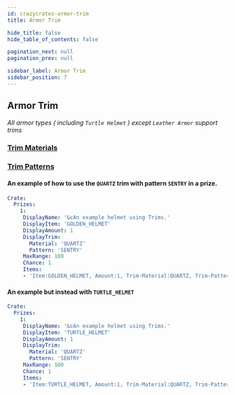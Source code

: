 ```yaml
---
id: crazycrates-armor-trim
title: Armor Trim

hide_title: false
hide_table_of_contents: false

pagination_next: null
pagination_prev: null

sidebar_label: Armor Trim
sidebar_position: 7
---
```


## Armor Trim
*All armor types ( including `Turtle Helmet` ) except `Leather Armor` support trims*

### [Trim Materials](https://jd.papermc.io/paper/1.20/org/bukkit/inventory/meta/trim/TrimMaterial.html)

### [Trim Patterns](https://jd.papermc.io/paper/1.20/org/bukkit/inventory/meta/trim/TrimPattern.html)

#### An example of how to use the `QUARTZ` trim with pattern `SENTRY` in a prize.
```yml
Crate:
  Prizes:
    1:
     DisplayName: '&cAn example helmet using Trims.'
     DisplayItem: 'GOLDEN_HELMET'
     DisplayAmount: 1
     DisplayTrim:
       Material: 'QUARTZ'
       Pattern: 'SENTRY'
     MaxRange: 100
     Chance: 1
     Items:
     - 'Item:GOLDEN_HELMET, Amount:1, Trim-Material:QUARTZ, Trim-Pattern: SENTRY, Name: &cAn example helmet using Trims.'
```

#### An example but instead with `TURTLE_HELMET`
```yml
Crate:
  Prizes:
    1:
     DisplayName: '&cAn example helmet using Trims.'
     DisplayItem: 'TURTLE_HELMET'
     DisplayAmount: 1
     DisplayTrim:
       Material: 'QUARTZ'
       Pattern: 'SENTRY'
     MaxRange: 100
     Chance: 1
     Items:
     - 'Item:TURTLE_HELMET, Amount:1, Trim-Material:QUARTZ, Trim-Pattern: SENTRY, Name: &cAn example helmet using Trims.'
```
